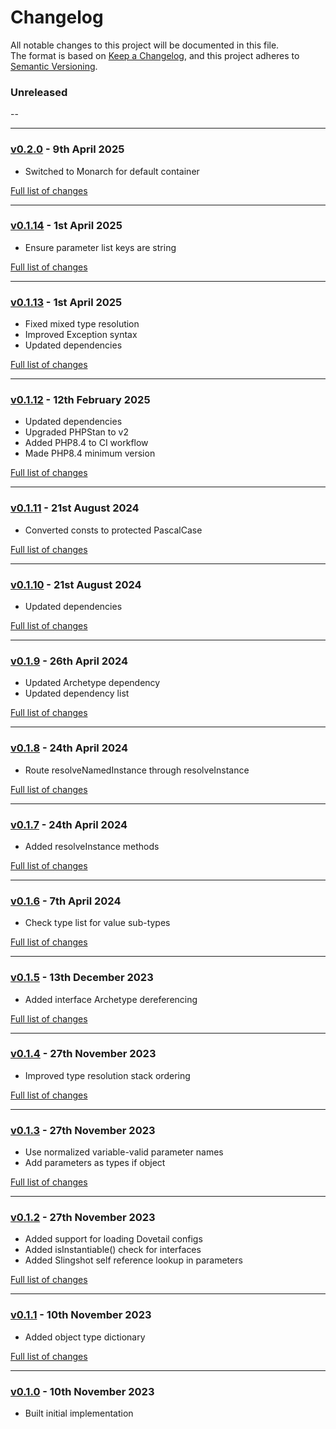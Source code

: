 # Changelog

All notable changes to this project will be documented in this file.<br>
The format is based on [Keep a Changelog](https://keepachangelog.com/en/1.0.0/),
and this project adheres to [Semantic Versioning](https://semver.org/spec/v2.0.0.html).

### Unreleased
--

---

### [v0.2.0](https://github.com/decodelabs/slingshot/commits/v0.2.0) - 9th April 2025

- Switched to Monarch for default container

[Full list of changes](https://github.com/decodelabs/slingshot/compare/v0.1.14...v0.2.0)

---

### [v0.1.14](https://github.com/decodelabs/slingshot/commits/v0.1.14) - 1st April 2025

- Ensure parameter list keys are string

[Full list of changes](https://github.com/decodelabs/slingshot/compare/v0.1.13...v0.1.14)

---

### [v0.1.13](https://github.com/decodelabs/slingshot/commits/v0.1.13) - 1st April 2025

- Fixed mixed type resolution
- Improved Exception syntax
- Updated dependencies

[Full list of changes](https://github.com/decodelabs/slingshot/compare/v0.1.12...v0.1.13)

---

### [v0.1.12](https://github.com/decodelabs/slingshot/commits/v0.1.12) - 12th February 2025

- Updated dependencies
- Upgraded PHPStan to v2
- Added PHP8.4 to CI workflow
- Made PHP8.4 minimum version

[Full list of changes](https://github.com/decodelabs/slingshot/compare/v0.1.11...v0.1.12)

---

### [v0.1.11](https://github.com/decodelabs/slingshot/commits/v0.1.11) - 21st August 2024

- Converted consts to protected PascalCase

[Full list of changes](https://github.com/decodelabs/slingshot/compare/v0.1.10...v0.1.11)

---

### [v0.1.10](https://github.com/decodelabs/slingshot/commits/v0.1.10) - 21st August 2024

- Updated dependencies

[Full list of changes](https://github.com/decodelabs/slingshot/compare/v0.1.9...v0.1.10)

---

### [v0.1.9](https://github.com/decodelabs/slingshot/commits/v0.1.9) - 26th April 2024

- Updated Archetype dependency
- Updated dependency list

[Full list of changes](https://github.com/decodelabs/slingshot/compare/v0.1.8...v0.1.9)

---

### [v0.1.8](https://github.com/decodelabs/slingshot/commits/v0.1.8) - 24th April 2024

- Route resolveNamedInstance through resolveInstance

[Full list of changes](https://github.com/decodelabs/slingshot/compare/v0.1.7...v0.1.8)

---

### [v0.1.7](https://github.com/decodelabs/slingshot/commits/v0.1.7) - 24th April 2024

- Added resolveInstance methods

[Full list of changes](https://github.com/decodelabs/slingshot/compare/v0.1.6...v0.1.7)

---

### [v0.1.6](https://github.com/decodelabs/slingshot/commits/v0.1.6) - 7th April 2024

- Check type list for value sub-types

[Full list of changes](https://github.com/decodelabs/slingshot/compare/v0.1.5...v0.1.6)

---

### [v0.1.5](https://github.com/decodelabs/slingshot/commits/v0.1.5) - 13th December 2023

- Added interface Archetype dereferencing

[Full list of changes](https://github.com/decodelabs/slingshot/compare/v0.1.4...v0.1.5)

---

### [v0.1.4](https://github.com/decodelabs/slingshot/commits/v0.1.4) - 27th November 2023

- Improved type resolution stack ordering

[Full list of changes](https://github.com/decodelabs/slingshot/compare/v0.1.3...v0.1.4)

---

### [v0.1.3](https://github.com/decodelabs/slingshot/commits/v0.1.3) - 27th November 2023

- Use normalized variable-valid parameter names
- Add parameters as types if object

[Full list of changes](https://github.com/decodelabs/slingshot/compare/v0.1.2...v0.1.3)

---

### [v0.1.2](https://github.com/decodelabs/slingshot/commits/v0.1.2) - 27th November 2023

- Added support for loading Dovetail configs
- Added isInstantiable() check for interfaces
- Added Slingshot self reference lookup in parameters

[Full list of changes](https://github.com/decodelabs/slingshot/compare/v0.1.1...v0.1.2)

---

### [v0.1.1](https://github.com/decodelabs/slingshot/commits/v0.1.1) - 10th November 2023

- Added object type dictionary

[Full list of changes](https://github.com/decodelabs/slingshot/compare/v0.1.0...v0.1.1)

---

### [v0.1.0](https://github.com/decodelabs/slingshot/commits/v0.1.0) - 10th November 2023

- Built initial implementation
